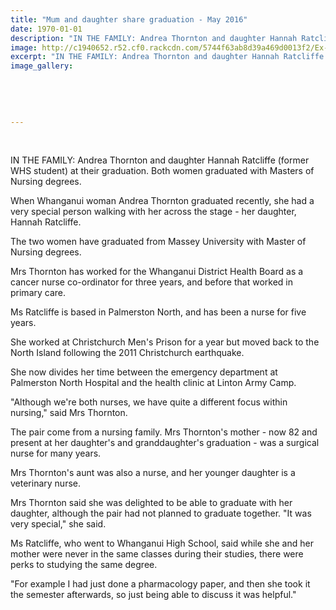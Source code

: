 ```yaml
---
title: "Mum and daughter share graduation - May 2016"
date: 1970-01-01
description: "IN THE FAMILY: Andrea Thornton and daughter Hannah Ratcliffe (former WHS student) at their graduation. Both women graduated with Masters of Nursing degrees, Wanganui Chronicle article on 25/5/16..."
image: http://c1940652.r52.cf0.rackcdn.com/5744f63ab8d39a469d0013f2/Ex-stud-Hannah-Ratcliffe--mum-graduated-with-Masters.-Chron-25.5.16.jpg
excerpt: "IN THE FAMILY: Andrea Thornton and daughter Hannah Ratcliffe (former WHS student) at their graduation. Both women graduated with Masters of Nursing degrees, Wanganui Chronicle article on 25/5/16..."
image_gallery:
    
    
    
    
    
---
```


<p>&nbsp;</p>
<p>IN THE FAMILY: Andrea Thornton and daughter Hannah Ratcliffe (former WHS student) at their graduation. Both women graduated with Masters of Nursing degrees.</p>
<p>When Whanganui woman Andrea Thornton graduated recently, she had a very special person walking with her across the stage - her daughter, Hannah Ratcliffe.</p>
<p>The two women have graduated from Massey University with Master of Nursing degrees.</p>
<p>Mrs Thornton has worked for the Whanganui District Health Board as a cancer nurse co-ordinator for three years, and before that worked in primary care.</p>
<p>Ms Ratcliffe is based in Palmerston North, and has been a nurse for five years.</p>
<p>She worked at Christchurch Men's Prison for a year but moved back to the North Island following the 2011 Christchurch earthquake.</p>
<p>She now divides her time between the emergency department at Palmerston North Hospital and the health clinic at Linton Army Camp.</p>
<p>"Although we're both nurses, we have quite a different focus within nursing," said Mrs Thornton.</p>
<p>The pair come from a nursing family. Mrs Thornton's mother - now 82 and present at her daughter's and granddaughter's graduation - was a surgical nurse for many years.</p>
<p>Mrs Thornton's aunt was also a nurse, and her younger daughter is a veterinary nurse.</p>
<p>Mrs Thornton said she was delighted to be able to graduate with her daughter, although the pair had not planned to graduate together. "It was very special," she said.</p>
<p>Ms Ratcliffe, who went to Whanganui High School, said while she and her mother were never in the same classes during their studies, there were perks to studying the same degree.</p>
<p>"For example I had just done a pharmacology paper, and then she took it the semester afterwards, so just being able to discuss it was helpful."</p>

